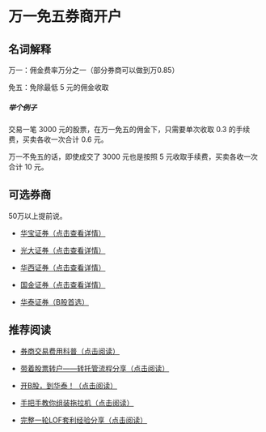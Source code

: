 # 万一免五券商开户

## 名词解释

万一：佣金费率万分之一（部分券商可以做到万0.85）

免五：免除最低 5 元的佣金收取

##### 举个例子

交易一笔 3000 元的股票，在万一免五的佣金下，只需要单次收取 0.3 的手续费，买卖各收一次合计 0.6 元。

万一不免五的话，即使成交了 3000 元也是按照 5 元收取手续费，买卖各收一次合计 10 元。

## 可选券商

50万以上提前说。

* [华宝证券（点击查看详情）](huabao.md)

* [光大证券（点击查看详情）](guangda.md)

* [华西证券（点击查看详情）](huaxi.md)

* [国金证券（点击查看详情）](guojin.md)

* [华泰证券（B股首选）](huatai.md)


## 推荐阅读

* [券商交易费用科普（点击阅读）](https://mp.weixin.qq.com/s/y1qxuTdF8DLObC0kYrw8pA)

* [带着股票转户——转托管流程分享（点击阅读）](https://mp.weixin.qq.com/s/lmHAN7KX9w8rGZYSGqC6Ow)

* [开B股，到华泰！（点击阅读）](https://mp.weixin.qq.com/s/HmWOhUKq2afmetLOsPpD3g)

* [手把手教你组装拖拉机（点击阅读）](https://mp.weixin.qq.com/s/PpzJnJ3t9CWVEoYbEKutYQ)

* [完整一轮LOF套利经验分享（点击阅读）](https://mp.weixin.qq.com/mp/appmsgalbum?action=getalbum&__biz=MzAwMzY2OTMzNw==&scene=24&album_id=3383908056614436867&count=3&uin=&key=&devicetype=iMac+MacBookPro13%2C2+OSX+OSX+11.3.1+build(20E241)&version=13080812&lang=zh_CN&nettype=WIFI&ascene=0&fontScale=100)